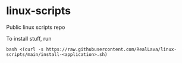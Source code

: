 # linux-scripts
Public linux scripts repo

To install stuff, run

`bash <(curl -s https://raw.githubusercontent.com/RealLava/linux-scripts/main/install-<application>.sh)`
